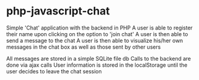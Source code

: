 # php-javascript-chat

Simple 'Chat' application with the backend in PHP
A user is able to register their name upon clicking on the option to 'join chat'
A user is then able to send a message to the chat
A user is then able to visualize his/her own messages in the chat box as well as those sent by other users

All messages are stored in a simple SQLite file db
Calls to the backend are done via ajax calls
User information is stored in the localStorage until the user decides to leave the chat session
